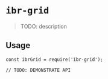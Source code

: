 # `ibr-grid`

> TODO: description

## Usage

```
const ibrGrid = require('ibr-grid');

// TODO: DEMONSTRATE API
```
